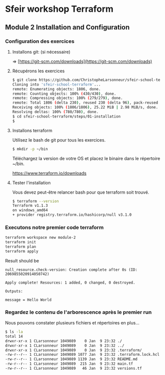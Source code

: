# Sfeir workshop Terraform

## Module 2 Installation and Configuration

### Configuration des exercices

1. Installons git: (si nécessaire)

    => [https://git-scm.com/downloads](https://git-scm.com/downloads)

2. Récupérons les exercices

    ```bash
    $ git clone https://github.com/ChristopheLarsonneur/sfeir-school-terraform.git -b aws-variant
    Cloning into 'sfeir-school-terraform'...
    remote: Enumerating objects: 1806, done.
    remote: Counting objects: 100% (430/430), done.
    remote: Compressing objects: 100% (279/279), done.
    remote: Total 1806 (delta 230), reused 230 (delta 96), pack-reused 1376
    Receiving objects: 100% (1806/1806), 25.22 MiB | 2.98 MiB/s, done.
    Resolving deltas: 100% (780/780), done.
    $ cd sfeir-school-terraform/steps/01-installation
    $ 
    ```

3. Installons terraform

    Utilisez le bash de git pour tous les exercices.

    ```bash
    $ mkdir -p ~/bin
    ```

    Téléchargez la version de votre OS et placez le binaire dans le répertoire ~/bin.

    https://www.terraform.io/downloads

4. Tester l'installation

    Vous devez peut-être relancer bash pour que terraform soit trouvé.

    ```bash
    $ terraform --version
    Terraform v1.1.3
    on windows_amd64
    + provider registry.terraform.io/hashicorp/null v3.1.0
    ```

### Executons notre premier code terraform

```bash
terraform workspace new module-2
terraform init
terraform plan
terraform apply
```

Result should be

```text
null_resource.check-version: Creation complete after 0s (ID: 2069855020914050742)

Apply complete! Resources: 1 added, 0 changed, 0 destroyed.

Outputs:

message = Hello World
```

### Regardez le contenu de l'arborescence après le premier run

Nous pouvons constater plusieurs fichiers et répertoires en plus...

```bash
$ ls -la
total 14
drwxr-xr-x 1 CLarsonneur 1049089    0 Jan  9 23:32 ./
drwxr-xr-x 1 CLarsonneur 1049089    0 Jan  9 23:32 ../
drwxr-xr-x 1 CLarsonneur 1049089    0 Jan  9 23:32 .terraform/
-rw-r--r-- 1 CLarsonneur 1049089 1077 Jan  9 23:32 .terraform.lock.hcl
-rw-r--r-- 1 CLarsonneur 1049089 1139 Jan  9 23:32 README.md
-rw-r--r-- 1 CLarsonneur 1049089  215 Jan  9 23:32 main.tf
-rw-r--r-- 1 CLarsonneur 1049089   46 Jan  9 23:32 versions.tf
```